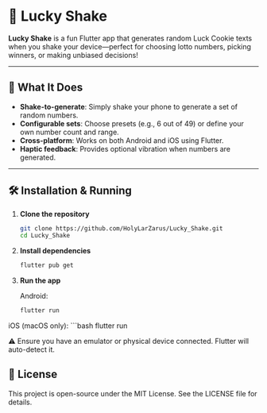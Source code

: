 # 🎲 Lucky Shake

**Lucky Shake** is a fun Flutter app that generates random Luck Cookie texts when you shake your device—perfect for choosing lotto numbers, picking winners, or making unbiased decisions!

---

## 🚀 What It Does

- **Shake-to-generate**: Simply shake your phone to generate a set of random numbers.
- **Configurable sets**: Choose presets (e.g., 6 out of 49) or define your own number count and range.
- **Cross-platform**: Works on both Android and iOS using Flutter.
- **Haptic feedback**: Provides optional vibration when numbers are generated.

---

## 🛠️ Installation & Running

1. **Clone the repository**
   ```bash
   git clone https://github.com/HolyLarZarus/Lucky_Shake.git
   cd Lucky_Shake

2. **Install dependencies**
    ```bash
    flutter pub get

3. **Run the app**

   Android:
   ```bash
   flutter run

iOS (macOS only):
    ```bash
    flutter run

⚠️ Ensure you have an emulator or physical device connected. Flutter will auto-detect it.

## 📄 License
This project is open-source under the MIT License. See the LICENSE file for details.

